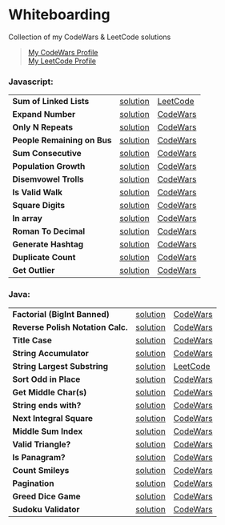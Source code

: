 # Whiteboarding

Collection of my CodeWars & LeetCode solutions
> [My CodeWars Profile](https://www.codewars.com/users/sPesce) <br/>
> [My LeetCode Profile](https://leetcode.com/stevepesce879/)

### Javascript:
<table>

  <tr>
    <td><strong>Sum of Linked Lists</strong></td>
    <td>
      <a href="https://github.com/sPesce/Whiteboarding/blob/master/Javascript/sumLinkedLIsts.js">
        solution
      </a>
    </td>
    <td>
      <a href="https://leetcode.com/problems/add-two-numbers/">
        LeetCode
      </a>
    </td>
  </tr>

  <tr>
    <td><strong>Expand Number</strong></td>
    <td>
      <a href="https://github.com/sPesce/Code_Wars_Katas/tree/master/Javascript/expandedNumberForm.js">
        solution
      </a>
    </td>
    <td>
      <a href="https://www.codewars.com/kata/5842df8ccbd22792a4000245/train/javascript">
        CodeWars
      </a>
    </td>
  </tr>

  <tr>
    <td><strong>Only N Repeats</strong></td>
    <td>
      <a href="https://github.com/sPesce/Code_Wars_Katas/tree/master/Javascript/onlyNRepeats.js">
        solution
      </a>
    </td>
    <td>
      <a href="https://www.codewars.com/kata/554ca54ffa7d91b236000023/train/javascript">
        CodeWars
      </a>
    </td>
  </tr>
  
  <tr>
    <td><strong>People Remaining on Bus</strong></td>
    <td>
      <a href="https://github.com/sPesce/Code_Wars_Katas/tree/master/Javascript/peopleOnBus.js">
        solution
      </a>
    </td>
    <td>
      <a href="https://www.codewars.com/kata/5648b12ce68d9daa6b000099/train/javascript">
        CodeWars
      </a>
    </td>
  </tr>

  <tr>
    <td><strong>Sum Consecutive</strong></td>
    <td>
      <a href="https://github.com/sPesce/Code_Wars_Katas/tree/master/Javascript/Beginner%20Series%20%233%20Sum%20of%20Numbers/solution.js">
        solution
      </a>
    </td>
    <td>
      <a href="https://www.codewars.com/kata/55f2b110f61eb01779000053/train/javascript">
        CodeWars
      </a>
    </td>
  </tr>

  <tr>
    <td><strong>Population Growth</strong></td>
    <td>
      <a href="https://github.com/sPesce/Code_Wars_Katas/tree/master/Javascript/%20Growth%20of%20a%20Population/solution.js">
        solution
      </a>
    </td>
    <td>
      <a href="https://www.codewars.com/kata/563b662a59afc2b5120000c6/train/javascript">
        CodeWars
      </a>
    </td>
  </tr>

  <tr>
    <td><strong>Disemvowel Trolls</strong></td>
    <td>
      <a href="https://github.com/sPesce/Code_Wars_Katas/tree/master/Javascript/Disemvowel%20Trolls/solution.js">
        solution
      </a>
    </td>
    <td>
      <a href="https://www.codewars.com/kata/52fba66badcd10859f00097e/train/javascript">
        CodeWars
      </a>
    </td>
  </tr>

  <tr>
    <td><strong>Is Valid Walk</strong></td>
    <td>
      <a href="https://github.com/sPesce/Code_Wars_Katas/tree/master/Javascript/Is%20Valid%20Walk/solution.js">
        solution
      </a>
    </td>
    <td>
      <a href="https://www.codewars.com/kata/54da539698b8a2ad76000228/train/javascript">
        CodeWars
      </a>
    </td>
  </tr>

<tr>
  <td><strong>Square Digits</strong></td>
  <td>
    <a href="https://github.com/sPesce/Code_Wars_Katas/blob/master/Javascript/squareDigits.js">
      solution
    </a>
  </td>
  <td>
    <a href="https://www.codewars.com/kata/546e2562b03326a88e000020/train/javascript">
      CodeWars
    </a>
  </td>
</tr>

<tr>
  <td><strong>In array</strong></td>
  <td>
    <a href="https://github.com/sPesce/Code_Wars_Katas/blob/master/Javascript/sortSubstrings.js">
      solution
    </a>
  </td>
  <td>
    <a href="https://www.codewars.com/kata/550554fd08b86f84fe000a58/solutions/javascript">
      CodeWars
    </a>
  </td>
</tr>

<tr>
  <td><strong>Roman To Decimal</strong></td>
  <td>
    <a href="https://github.com/sPesce/Code_Wars_Katas/blob/master/Javascript/romanToDec.js">
      solution
    </a>
  </td>
  <td>
    <a href="https://www.codewars.com/kata/51b6249c4612257ac0000005/train/javascript">
      CodeWars
    </a>
  </td>
</tr>

<tr>
  <td><strong>Generate Hashtag</strong></td>
  <td>
    <a href="https://github.com/sPesce/Code_Wars_Katas/blob/master/Javascript/hashtagger.js">
      solution
    </a>
  </td>
  <td>
    <a href="https://www.codewars.com/kata/52449b062fb80683ec000024/train/javascript">
      CodeWars
    </a>
  </td>
</tr>

<tr>
  <td><strong>Duplicate Count</strong></td>
  <td>
    <a href="https://github.com/sPesce/Code_Wars_Katas/blob/master/Javascript/duplicateCount.js">
      solution
    </a>
  </td>
  <td>
    <a href="https://www.codewars.com/kata/54bf1c2cd5b56cc47f0007a1/train/javascript">
      CodeWars
    </a>
  </td>
</tr>

<tr>
  <td><strong>Get Outlier</strong></td>
  <td>
    <a href="https://github.com/sPesce/Code_Wars_Katas/blob/master/Javascript/outlier.js">
      solution
    </a>
  </td>
  <td>
    <a href="https://www.codewars.com/kata/5526fc09a1bbd946250002dc/train/javascript">
      CodeWars
    </a>
  </td>
</tr>

</table>

### Java:
<table>
  
  <tr>
    <td><strong>Factorial (BigInt Banned)</strong></td>
    <td>
      <a href="https://github.com/sPesce/Code_Wars_Katas/blob/master/Java/Solutions/src/FactorialCalc.java">
        solution
      </a>
    </td>
    <td>
      <a href="https://www.codewars.com/kata/557f6437bf8dcdd135000010/train/java">
        CodeWars
      </a>
    </td>
  </tr>

  <tr>
    <td><strong>Reverse Polish Notation Calc.</strong></td>
    <td>
      <a href="https://github.com/sPesce/Code_Wars_Katas/blob/master/Java/Solutions/src/RPN.java">
        solution
      </a>
    </td>
    <td>
      <a href="https://www.codewars.com/kata/52f78966747862fc9a0009ae/train/java">
        CodeWars
      </a>
    </td>
  </tr>

  <tr>
    <td><strong>Title Case</strong></td>
    <td>
      <a href="https://github.com/sPesce/Code_Wars_Katas/blob/master/Java/Solutions/src/JadenCase.java">
        solution
      </a>
    </td>
    <td>
      <a href="https://www.codewars.com/kata/5390bac347d09b7da40006f6/train/java">
        CodeWars
      </a>
    </td>
  </tr>

  <tr>
    <td><strong>String Accumulator</strong></td>
    <td>
      <a href="https://github.com/sPesce/Code_Wars_Katas/tree/master/Java/Solutions/src/Accumul.java">
        solution
      </a>
    </td>
    <td>
      <a href="https://www.codewars.com/kata/5667e8f4e3f572a8f2000039/train/java">
        CodeWars
      </a>
    </td>
  </tr>

  <tr>
    <td><strong>String Largest Substring</strong></td>
    <td>
      <a href="https://github.com/sPesce/Code_Wars_Katas/tree/master/Java/Solutions/src/Strings.java">
        solution
      </a>
    </td>
    <td>
      <a href="https://leetcode.com/problems/longest-substring-without-repeating-characters/">
        LeetCode
      </a>
    </td>
  </tr>

  <tr>
    <td><strong>Sort Odd in Place</strong></td>
    <td>
      <a href="https://github.com/sPesce/Code_Wars_Katas/tree/master/Java/Solutions/src/SortOdd.java">
        solution
      </a>
    </td>
    <td>
      <a href="https://www.codewars.com/kata/578aa45ee9fd15ff4600090d">
        CodeWars
      </a>
    </td>
  </tr>
  
  <tr>
    <td><strong>Get Middle Char(s)</strong></td>
    <td>
      <a href="https://github.com/sPesce/Code_Wars_Katas/tree/master/Java/Solutions/src/MiddleChar.java">
        solution
      </a>
    </td>
    <td>
      <a href="https://www.codewars.com/kata/56747fd5cb988479af000028/train/java">
        CodeWars
      </a>
    </td>
  </tr>
  
  <tr>
    <td><strong>String ends with?</strong></td>
    <td>
      <a href="https://github.com/sPesce/Code_Wars_Katas/tree/master/Java/Solutions/src/StringEndsWith.java">
        solution
      </a>
    </td>
    <td>
      <a href="https://www.codewars.com/kata/51f2d1cafc9c0f745c00037d/train/java">
        CodeWars
      </a>
    </td>
  </tr>
  
  <tr>
    <td><strong>Next Integral Square</strong></td>
    <td>
      <a href="https://github.com/sPesce/Code_Wars_Katas/tree/master/Java/Solutions/src/NextSquare.java">
        solution
      </a>
    </td>
    <td>
      <a href="https://www.codewars.com/kata/56269eb78ad2e4ced1000013/train/java">
        CodeWars
      </a>
    </td>
  </tr>
  
  <tr>
    <td><strong>Middle Sum Index</strong></td>
    <td>
      <a href="https://github.com/sPesce/Code_Wars_Katas/blob/master/Java/Solutions/src/MiddleIndex.java">
        solution
      </a>
    </td>
    <td>
      <a href="https://www.codewars.com/kata/5679aa472b8f57fb8c000047/train/java">
        CodeWars
      </a>
    </td>
  </tr>

<tr>
  <td><strong>Valid Triangle?</strong></td>
  <td>
    <a href="https://github.com/sPesce/Code_Wars_Katas/blob/master/Java/Solutions/src/TriangleTester.java">
      solution
    </a>
  </td>
  <td>
    <a href="https://www.codewars.com/kata/56606694ec01347ce800001b/train/java">
      CodeWars
    </a>
  </td>
</tr>
<tr>
  <td><strong>Is Panagram?</strong></td>
  <td>
    <a href="https://github.com/sPesce/Code_Wars_Katas/blob/master/Java/Solutions/src/PangramChecker.java">
      solution
    </a>
  </td>
  <td>
    <a href="https://www.codewars.com/kata/545cedaa9943f7fe7b000048/train/java">
      CodeWars
    </a>
  </td>
</tr>

<tr>
  <td><strong>Count Smileys</strong></td>
  <td>
    <a href="https://github.com/sPesce/Code_Wars_Katas/blob/master/Java/Solutions/src/SmileFaces.java">
      solution
    </a>
  </td>
  <td>
    <a href="https://www.codewars.com/kata/583203e6eb35d7980400002a/train/java">
      CodeWars
    </a>
  </td>
</tr>

<tr>
  <td><strong>Pagination</strong></td>
  <td>
    <a href="https://github.com/sPesce/Code_Wars_Katas/blob/master/Java/Solutions/src/PaginationHelper.java">
      solution
    </a>
  </td>
  <td>
    <a href="https://www.codewars.com/kata/515bb423de843ea99400000a/train/java">
      CodeWars
    </a>
  </td>
</tr>

<tr>
  <td><strong>Greed Dice Game</strong></td>
  <td>
    <a href="https://github.com/sPesce/Code_Wars_Katas/blob/master/Java/Solutions/src/Greed.java">
      solution
    </a>
  </td>
  <td>
    <a href="https://www.codewars.com/kata/5270d0d18625160ada0000e4/train/java">
      CodeWars
    </a>
  </td>
</tr>

<tr>
  <td><strong>Sudoku Validator</strong></td>
  <td>
    <a href="https://github.com/sPesce/Code_Wars_Katas/blob/master/Java/Solutions/src/SudokuValidator.java">
      solution
    </a>
  </td>
  <td>
    <a href="https://www.codewars.com/kata/529bf0e9bdf7657179000008/train/java">
      CodeWars
    </a>
  </td>
</tr>
    
</table>
